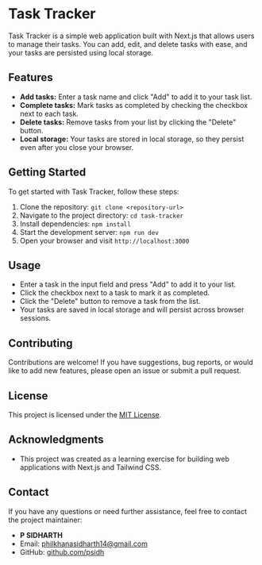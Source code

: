 # Task Tracker

Task Tracker is a simple web application built with Next.js that allows users to manage their tasks. You can add, edit, and delete tasks with ease, and your tasks are persisted using local storage.

## Features

- **Add tasks:** Enter a task name and click "Add" to add it to your task list.
- **Complete tasks:** Mark tasks as completed by checking the checkbox next to each task.
- **Delete tasks:** Remove tasks from your list by clicking the "Delete" button.
- **Local storage:** Your tasks are stored in local storage, so they persist even after you close your browser.

## Getting Started

To get started with Task Tracker, follow these steps:

1. Clone the repository: `git clone <repository-url>`
2. Navigate to the project directory: `cd task-tracker`
3. Install dependencies: `npm install`
4. Start the development server: `npm run dev`
5. Open your browser and visit `http://localhost:3000`

## Usage

- Enter a task in the input field and press "Add" to add it to your list.
- Click the checkbox next to a task to mark it as completed.
- Click the "Delete" button to remove a task from the list.
- Your tasks are saved in local storage and will persist across browser sessions.

## Contributing

Contributions are welcome! If you have suggestions, bug reports, or would like to add new features, please open an issue or submit a pull request.

## License

This project is licensed under the [MIT License](LICENSE).

## Acknowledgments

- This project was created as a learning exercise for building web applications with Next.js and Tailwind CSS.

## Contact

If you have any questions or need further assistance, feel free to contact the project maintainer:

- **P SIDHARTH**
- Email: [philkhanasidharth14@gmail.com](mailto:philkhanasidharth14@gmail.com)
- GitHub: [github.com/psidh](https://github.com/psidh)
